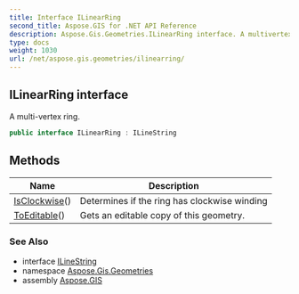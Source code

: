 ```yaml
---
title: Interface ILinearRing
second_title: Aspose.GIS for .NET API Reference
description: Aspose.Gis.Geometries.ILinearRing interface. A multivertex ring.
type: docs
weight: 1030
url: /net/aspose.gis.geometries/ilinearring/
---
```

## ILinearRing interface

A multi-vertex ring.

```csharp
public interface ILinearRing : ILineString
```

## Methods

| Name | Description |
| --- | --- |
| [IsClockwise](../../aspose.gis.geometries/ilinearring/isclockwise/)() | Determines if the ring has clockwise winding |
| [ToEditable](../../aspose.gis.geometries/ilinearring/toeditable/)() | Gets an editable copy of this geometry. |

### See Also

* interface [ILineString](../ilinestring/)
* namespace [Aspose.Gis.Geometries](../../aspose.gis.geometries/)
* assembly [Aspose.GIS](../../)


